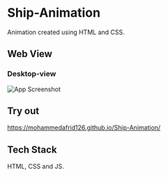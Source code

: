
# Ship-Animation

Animation created using HTML and CSS.


## Web View

### Desktop-view
![App Screenshot](https://raw.github.com/MohammedAfrid126/Ship-Animation/master/web-view.jpg)

## Try out

https://mohammedafrid126.github.io/Ship-Animation/


## Tech Stack
HTML, CSS and JS.